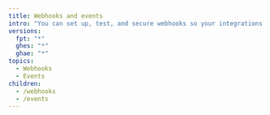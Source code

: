 ```yaml
---
title: Webhooks and events
intro: "You can set up, test, and secure webhooks so your integrations can subscribe and react to events on {% data variables.product.prodname_dotcom %}."
versions:
  fpt: "*"
  ghes: "*"
  ghae: "*"
topics:
  - Webhooks
  - Events
children:
  - /webhooks
  - /events
---
```

